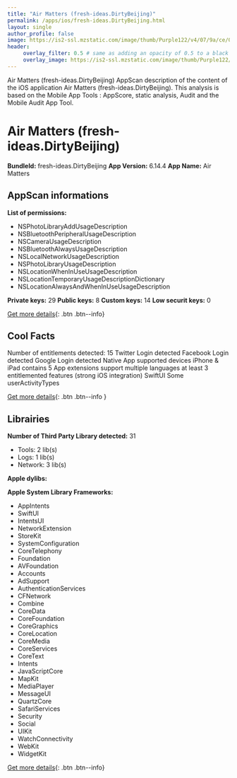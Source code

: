 ```yaml
---
title: "Air Matters (fresh-ideas.DirtyBeijing)"
permalink: /apps/ios/fresh-ideas.DirtyBeijing.html
layout: single
author_profile: false
image: https://is2-ssl.mzstatic.com/image/thumb/Purple122/v4/07/9a/ce/079aced0-1741-065f-ec4c-542a929ceabf/AppIcon-1x_U007emarketing-0-7-0-85-220.png/512x512bb.jpg
header: 
     overlay_filter: 0.5 # same as adding an opacity of 0.5 to a black background
     overlay_image: https://is2-ssl.mzstatic.com/image/thumb/Purple122/v4/07/9a/ce/079aced0-1741-065f-ec4c-542a929ceabf/AppIcon-1x_U007emarketing-0-7-0-85-220.png/512x512bb.jpg
---
```

Air Matters (fresh-ideas.DirtyBeijing) AppScan description of the content of the iOS application Air Matters (fresh-ideas.DirtyBeijing). This analysis is based on the Mobile App Tools : AppScore, static analysis, Audit and the Mobile Audit App Tool.

# Air Matters (fresh-ideas.DirtyBeijing)

**BundleId:** fresh-ideas.DirtyBeijing
**App Version:** 6.14.4
**App Name:** Air Matters


## AppScan informations 

**List of permissions:** 
- NSPhotoLibraryAddUsageDescription
- NSBluetoothPeripheralUsageDescription
- NSCameraUsageDescription
- NSBluetoothAlwaysUsageDescription
- NSLocalNetworkUsageDescription
- NSPhotoLibraryUsageDescription
- NSLocationWhenInUseUsageDescription
- NSLocationTemporaryUsageDescriptionDictionary
- NSLocationAlwaysAndWhenInUseUsageDescription
  
  
**Private keys:** 29
**Public keys:** 8
**Custom keys:** 14
**Low securit keys:** 0
  
[Get more details](/pricing.html){: .btn .btn--info}

## Cool Facts

Number of entitlements detected: 15
Twitter Login detected
Facebook Login detected
Google Login detected
Native App
supported devices iPhone & iPad
contains 5 App extensions
support multiple languages
at least 3 entitlemented features (strong iOS integration)
SwiftUI
Some userActivityTypes
  
[Get more details](/pricing.html){: .btn .btn--info }

## Librairies 
**Number of Third Party Library detected:** 31
- Tools: 2 lib(s)
- Logs: 1 lib(s)
- Network: 3 lib(s)


**Apple dylibs:**


**Apple System Library Frameworks:**
- AppIntents
- SwiftUI
- IntentsUI
- NetworkExtension
- StoreKit
- SystemConfiguration
- CoreTelephony
- Foundation
- AVFoundation
- Accounts
- AdSupport
- AuthenticationServices
- CFNetwork
- Combine
- CoreData
- CoreFoundation
- CoreGraphics
- CoreLocation
- CoreMedia
- CoreServices
- CoreText
- Intents
- JavaScriptCore
- MapKit
- MediaPlayer
- MessageUI
- QuartzCore
- SafariServices
- Security
- Social
- UIKit
- WatchConnectivity
- WebKit
- WidgetKit


  
[Get more details](/pricing.html){: .btn .btn--info}

